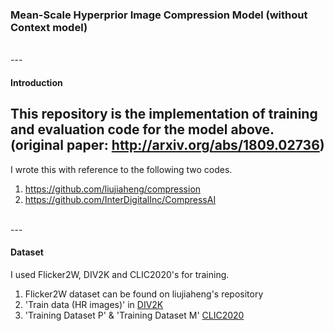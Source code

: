 ### Mean-Scale Hyperprior Image Compression Model (without Context model) 
<br>
---

#### Introduction
**This repository is the implementation of training and evaluation code for the model above.**
(original paper: http://arxiv.org/abs/1809.02736)
<br>
---

I wrote this with reference to the following two codes. 
1. https://github.com/liujiaheng/compression 
2. https://github.com/InterDigitalInc/CompressAI
<br>
---

#### Dataset
I used Flicker2W, DIV2K and CLIC2020's for training.
1. Flicker2W dataset can be found on liujiaheng's repository
2. 'Train data (HR images)' in [DIV2K](https://data.vision.ee.ethz.ch/cvl/DIV2K/)
3. 'Training Dataset P' & 'Training Dataset M' [CLIC2020](http://challenge.compression.cc/tasks/)
